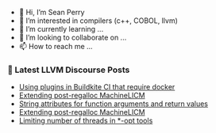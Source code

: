 - 👋 Hi, I’m Sean Perry
- 👀 I’m interested in compilers (c++, COBOL, llvm)
- 🌱 I’m currently learning ...
- 💞️ I’m looking to collaborate on ...
- 📫 How to reach me ...

<!---
s66perry/s66perry is a ✨ special ✨ repository because its `README.md` (this file) appears on your GitHub profile.
You can click the Preview link to take a look at your changes.
--->
### 📕 Latest LLVM Discourse Posts

<!-- DISCOURSE-LLVM:START -->
- [Using plugins in Buildkite CI that require docker](https://discourse.llvm.org/t/using-plugins-in-buildkite-ci-that-require-docker/82701#post_7)
- [Extending post-regalloc MachineLICM](https://discourse.llvm.org/t/extending-post-regalloc-machinelicm/82725#post_2)
- [String attributes for function arguments and return values](https://discourse.llvm.org/t/string-attributes-for-function-arguments-and-return-values/37357#post_13)
- [Extending post-regalloc MachineLICM](https://discourse.llvm.org/t/extending-post-regalloc-machinelicm/82725#post_1)
- [Limiting number of threads in *-opt tools](https://discourse.llvm.org/t/limiting-number-of-threads-in-opt-tools/82724#post_1)
<!-- DISCOURSE-LLVM:END -->
